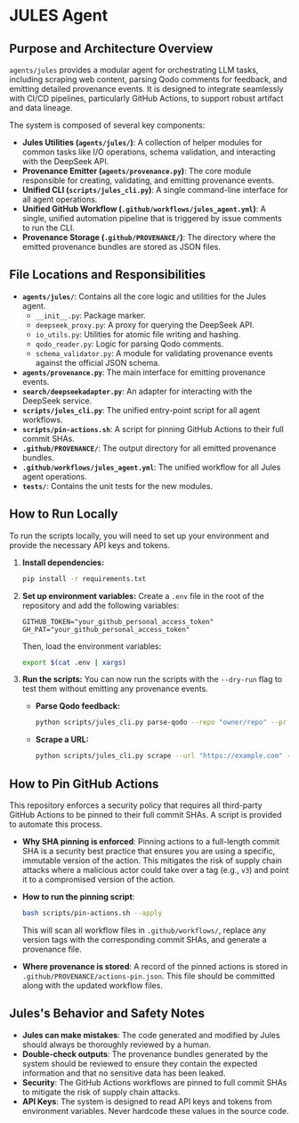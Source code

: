 # JULES Agent

## Purpose and Architecture Overview

`agents/jules` provides a modular agent for orchestrating LLM tasks, including scraping web content, parsing Qodo comments for feedback, and emitting detailed provenance events. It is designed to integrate seamlessly with CI/CD pipelines, particularly GitHub Actions, to support robust artifact and data lineage.

The system is composed of several key components:
- **Jules Utilities (`agents/jules/`)**: A collection of helper modules for common tasks like I/O operations, schema validation, and interacting with the DeepSeek API.
- **Provenance Emitter (`agents/provenance.py`)**: The core module responsible for creating, validating, and emitting provenance events.
- **Unified CLI (`scripts/jules_cli.py`)**: A single command-line interface for all agent operations.
- **Unified GitHub Workflow (`.github/workflows/jules_agent.yml`)**: A single, unified automation pipeline that is triggered by issue comments to run the CLI.
- **Provenance Storage (`.github/PROVENANCE/`)**: The directory where the emitted provenance bundles are stored as JSON files.

## File Locations and Responsibilities

- **`agents/jules/`**: Contains all the core logic and utilities for the Jules agent.
  - `__init__.py`: Package marker.
  - `deepseek_proxy.py`: A proxy for querying the DeepSeek API.
  - `io_utils.py`: Utilities for atomic file writing and hashing.
  - `qodo_reader.py`: Logic for parsing Qodo comments.
  - `schema_validator.py`: A module for validating provenance events against the official JSON schema.
- **`agents/provenance.py`**: The main interface for emitting provenance events.
- **`search/deepseekadapter.py`**: An adapter for interacting with the DeepSeek service.
- **`scripts/jules_cli.py`**: The unified entry-point script for all agent workflows.
- **`scripts/pin-actions.sh`**: A script for pinning GitHub Actions to their full commit SHAs.
- **`.github/PROVENANCE/`**: The output directory for all emitted provenance bundles.
- **`.github/workflows/jules_agent.yml`**: The unified workflow for all Jules agent operations.
- **`tests/`**: Contains the unit tests for the new modules.

## How to Run Locally

To run the scripts locally, you will need to set up your environment and provide the necessary API keys and tokens.

1.  **Install dependencies:**
    ```bash
    pip install -r requirements.txt
    ```

2.  **Set up environment variables:**
    Create a `.env` file in the root of the repository and add the following variables:
    ```
    GITHUB_TOKEN="your_github_personal_access_token"
    GH_PAT="your_github_personal_access_token"
    ```
    Then, load the environment variables:
    ```bash
    export $(cat .env | xargs)
    ```

3.  **Run the scripts:**
    You can now run the scripts with the `--dry-run` flag to test them without emitting any provenance events.

    *   **Parse Qodo feedback:**
        ```bash
        python scripts/jules_cli.py parse-qodo --repo "owner/repo" --pr 123 --dry-run
        ```

    *   **Scrape a URL:**
        ```bash
        python scripts/jules_cli.py scrape --url "https://example.com" --claimid "issue-1" --dry-run
        ```

## How to Pin GitHub Actions

This repository enforces a security policy that requires all third-party GitHub Actions to be pinned to their full commit SHAs. A script is provided to automate this process.

-   **Why SHA pinning is enforced**: Pinning actions to a full-length commit SHA is a security best practice that ensures you are using a specific, immutable version of the action. This mitigates the risk of supply chain attacks where a malicious actor could take over a tag (e.g., `v3`) and point it to a compromised version of the action.

-   **How to run the pinning script**:
    ```bash
    bash scripts/pin-actions.sh --apply
    ```
    This will scan all workflow files in `.github/workflows/`, replace any version tags with the corresponding commit SHAs, and generate a provenance file.

-   **Where provenance is stored**: A record of the pinned actions is stored in `.github/PROVENANCE/actions-pin.json`. This file should be committed along with the updated workflow files.

## Jules's Behavior and Safety Notes

- **Jules can make mistakes**: The code generated and modified by Jules should always be thoroughly reviewed by a human.
- **Double-check outputs**: The provenance bundles generated by the system should be reviewed to ensure they contain the expected information and that no sensitive data has been leaked.
- **Security**: The GitHub Actions workflows are pinned to full commit SHAs to mitigate the risk of supply chain attacks.
- **API Keys**: The system is designed to read API keys and tokens from environment variables. Never hardcode these values in the source code.
